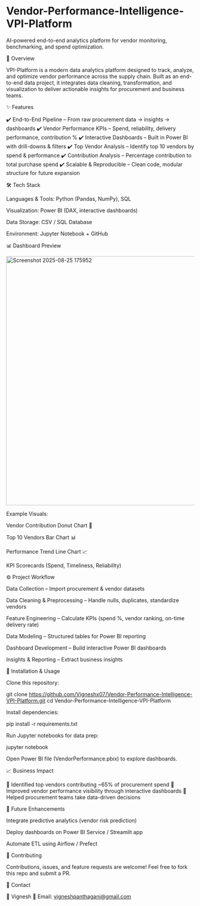 # Vendor-Performance-Intelligence-VPI-Platform
AI-powered end-to-end analytics platform for vendor monitoring, benchmarking, and spend optimization.

📌 Overview

VPI-Platform is a modern data analytics platform designed to track, analyze, and optimize vendor performance across the supply chain.
Built as an end-to-end data project, it integrates data cleaning, transformation, and visualization to deliver actionable insights for procurement and business teams.

✨ Features

✔️ End-to-End Pipeline – From raw procurement data → insights → dashboards
✔️ Vendor Performance KPIs – Spend, reliability, delivery performance, contribution %
✔️ Interactive Dashboards – Built in Power BI with drill-downs & filters
✔️ Top Vendor Analysis – Identify top 10 vendors by spend & performance
✔️ Contribution Analysis – Percentage contribution to total purchase spend
✔️ Scalable & Reproducible – Clean code, modular structure for future expansion

🛠️ Tech Stack

Languages & Tools: Python (Pandas, NumPy), SQL

Visualization: Power BI (DAX, interactive dashboards)

Data Storage: CSV / SQL Database

Environment: Jupyter Notebook + GitHub

📊 Dashboard Preview

<img width="1172" height="665" alt="Screenshot 2025-08-25 175952" src="https://github.com/user-attachments/assets/065f5213-f802-4c09-a276-168755f65331" />


Example Visuals:

Vendor Contribution Donut Chart 🥯

Top 10 Vendors Bar Chart 📊

Performance Trend Line Chart 📈

KPI Scorecards (Spend, Timeliness, Reliability)

⚙️ Project Workflow

Data Collection – Import procurement & vendor datasets

Data Cleaning & Preprocessing – Handle nulls, duplicates, standardize vendors

Feature Engineering – Calculate KPIs (spend %, vendor ranking, on-time delivery rate)

Data Modeling – Structured tables for Power BI reporting

Dashboard Development – Build interactive Power BI dashboards

Insights & Reporting – Extract business insights

🚀 Installation & Usage

Clone this repository:

git clone https://github.com/Vigneshx07/Vendor-Performance-Intelligence-VPI-Platform.git
cd Vendor-Performance-Intelligence-VPI-Platform


Install dependencies:

pip install -r requirements.txt


Run Jupyter notebooks for data prep:

jupyter notebook


Open Power BI file (VendorPerformance.pbix) to explore dashboards.

📈 Business Impact

🔹 Identified top vendors contributing ~65% of procurement spend
🔹 Improved vendor performance visibility through interactive dashboards
🔹 Helped procurement teams take data-driven decisions

📌 Future Enhancements

 Integrate predictive analytics (vendor risk prediction)

 Deploy dashboards on Power BI Service / Streamlit app

 Automate ETL using Airflow / Prefect

🤝 Contributing

Contributions, issues, and feature requests are welcome!
Feel free to fork this repo and submit a PR.

📧 Contact

👤 Vignesh
📩 Email: vigneshpanthagani@gmail.com
